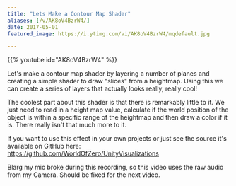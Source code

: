 ```yaml
---
title: "Lets Make a Contour Map Shader"
aliases: [/v/AK8oV4BzrW4/]
date: 2017-05-01
featured_image: https://i.ytimg.com/vi/AK8oV4BzrW4/mqdefault.jpg

---
```


{{% youtube id="AK8oV4BzrW4" %}}

Let's make a contour map shader by layering a number of planes and creating a simple shader to draw "slices" from a heightmap. Using this we can create a series of layers that actually looks really, really cool!

The coolest part about this shader is that there is remarkably little to it. We just need to read in a height map value, calculate if the world position of the object is within a specific range of the heightmap and then draw a color if it is. There really isn't that much more to it.

If you want to use this effect in your own projects or just see the source it's available on GitHub here: https://github.com/WorldOfZero/UnityVisualizations

Blarg my mic broke during this recording, so this video uses the raw audio from my Camera. Should be fixed for the next video.